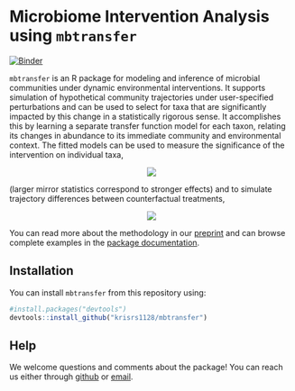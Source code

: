 
# Microbiome Intervention Analysis using `mbtransfer`

<!-- badges: start -->

[![Binder](https://mybinder.org/badge_logo.svg)](https://mybinder.org/v2/gh/krisrs1128/mbtransfer_demo/HEAD?urlpath=rstudio)
<!-- badges: end -->

`mbtransfer` is an R package for modeling and inference of microbial
communities under dynamic environmental interventions. It supports
simulation of hypothetical community trajectories under user-specified
perturbations and can be used to select for taxa that are significantly
impacted by this change in a statistically rigorous sense. It
accomplishes this by learning a separate transfer function model for
each taxon, relating its changes in abundance to its immediate community
and environmental context. The fitted models can be used to measure the
significance of the intervention on individual taxa,

<center>
<img src="https://krisrs1128.github.io/mbtransfer/articles/diet_files/figure-html/unnamed-chunk-14-1.png"/>
</center>

(larger mirror statistics correspond to stronger effects) and to
simulate trajectory differences between counterfactual treatments,

<center>
<img src="https://krisrs1128.github.io/mbtransfer/articles/diet_files/figure-html/unnamed-chunk-18-1.png"/>
</center>

You can read more about the methodology in our
[preprint]((https://arxiv.org/abs/2306.06364)) and can browse complete
examples in the [package
documentation](https://krisrs1128.github.io/mbtransfer).

## Installation

You can install `mbtransfer` from this repository using:

``` r
#install.packages("devtools")
devtools::install_github("krisrs1128/mbtransfer")
```

## Help

We welcome questions and comments about the package! You can reach us
either through [github](https://github.com/krisrs1128/mbtransfer/issues)
or [email](https://krisrs1128.github.io/LSLab/_includes/contact).
